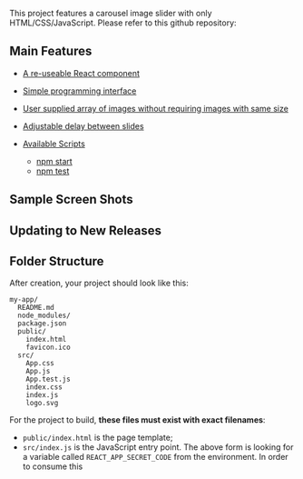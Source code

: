 This project features a carousel image slider with only HTML/CSS/JavaScript.  Please
refer to this github repository: 

## Main Features

- [A re-useable React component](#updating-to-new-releases)
- [Simple programming interface](#sending-feedback)
- [User supplied array of images without requiring images with same size](#folder-structure)
- [Adjustable delay between slides](#supported-language-features-and-polyfills)

- [Available Scripts](#available-scripts)
  - [npm start](#npm-start)
  - [npm test](#npm-test)

## Sample Screen Shots


## Updating to New Releases

## Folder Structure

After creation, your project should look like this:

```
my-app/
  README.md
  node_modules/
  package.json
  public/
    index.html
    favicon.ico
  src/
    App.css
    App.js
    App.test.js
    index.css
    index.js
    logo.svg
```

For the project to build, **these files must exist with exact filenames**:

* `public/index.html` is the page template;
* `src/index.js` is the JavaScript entry point.
The above form is looking for a variable called `REACT_APP_SECRET_CODE` from the environment. In order to consume this
